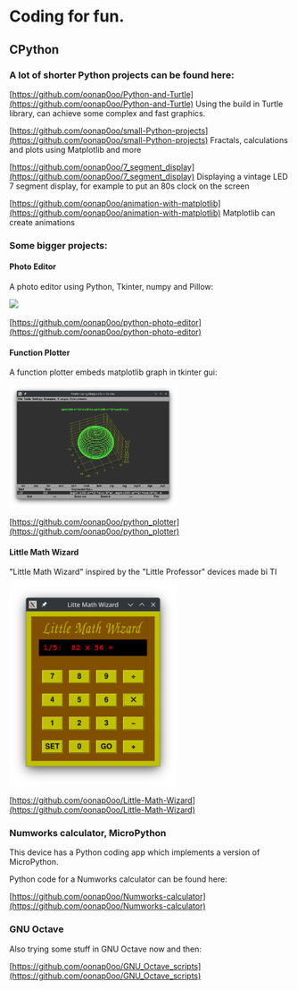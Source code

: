 # Coding for fun.

## CPython

### A lot of shorter Python projects can be found here:

[https://github.com/oonap0oo/Python-and-Turtle](https://github.com/oonap0oo/Python-and-Turtle) Using the build in Turtle library, can achieve some complex and fast graphics.

[https://github.com/oonap0oo/small-Python-projects](https://github.com/oonap0oo/small-Python-projects) Fractals, calculations and plots using Matplotlib and more

[https://github.com/oonap0oo/7_segment_display](https://github.com/oonap0oo/7_segment_display) Displaying a vintage LED 7 segment display, for example to put an 80s clock on the screen

[https://github.com/oonap0oo/animation-with-matplotlib](https://github.com/oonap0oo/animation-with-matplotlib) Matplotlib can create animations

### Some bigger projects:

#### Photo Editor

A photo editor using Python, Tkinter, numpy and Pillow:
<a href="https://github.com/oonap0oo/python-photo-editor">

<img src = "https://github.com/oonap0oo/python-photo-editor/blob/main/python_photo_editor_screenshot.png" width="300"></img>

</a>

[https://github.com/oonap0oo/python-photo-editor](https://github.com/oonap0oo/python-photo-editor)

#### Function Plotter

A function plotter embeds matplotlib graph in tkinter gui:

<a href="https://github.com/oonap0oo/python_plotter">

<img src = "https://github.com/oonap0oo/python_plotter/blob/main/plotter2.png" width="300"></img>

</a>

[https://github.com/oonap0oo/python_plotter](https://github.com/oonap0oo/python_plotter)


#### Little Math Wizard

"Little Math Wizard" inspired by the "Little Professor" devices made bi TI

<a href="https://github.com/oonap0oo/Little-Math-Wizard">

<img src = "https://github.com/oonap0oo/Little-Math-Wizard/blob/main/littlewizard.png" width="300"></img>

</a>

[https://github.com/oonap0oo/Little-Math-Wizard](https://github.com/oonap0oo/Little-Math-Wizard)

### Numworks calculator, MicroPython

This device has a Python coding app which implements a version of MicroPython.

Python code for a Numworks calculator can be found here:

[https://github.com/oonap0oo/Numworks-calculator](https://github.com/oonap0oo/Numworks-calculator)


### GNU Octave

Also trying some stuff in GNU Octave now and then:

[https://github.com/oonap0oo/GNU_Octave_scripts](https://github.com/oonap0oo/GNU_Octave_scripts)

<!---
oonap0oo/oonap0oo is a ✨ special ✨ repository because its `README.md` (this file) appears on your GitHub profile.
You can click the Preview link to take a look at your changes.
--->

